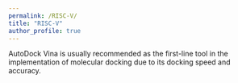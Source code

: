 ```yaml
---
permalink: /RISC-V/
title: "RISC-V"
author_profile: true
---
```

AutoDock Vina is usually recommended as the first-line tool in the implementation of molecular docking due to its docking speed and accuracy.